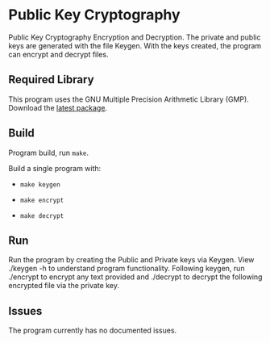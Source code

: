 # Public Key Cryptography

Public Key Cryptography Encryption and Decryption. The private and public keys are generated with the file Keygen. With the keys created, the program can encrypt and decrypt files.

## Required Library 

This program uses the GNU Multiple Precision Arithmetic Library (GMP). Download the [latest package](https://gmplib.org).

## Build

Program build, run `make`.

Build a single program with:

 - `make keygen`

 - `make encrypt`

 - `make decrypt`

## Run

Run the program by creating the Public and Private keys via Keygen. View ./keygen -h to understand program functionality. Following keygen, run ./encrypt to encrypt any text provided and ./decrypt to decrypt the following encrypted file via the private key.

## Issues

The program currently has no documented issues.
